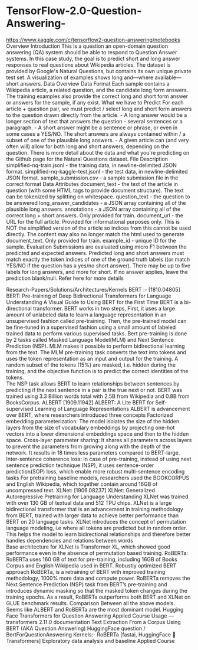 # TensorFlow-2.0-Question-Answering-
https://www.kaggle.com/c/tensorflow2-question-answering/notebooks
Overview
Introduction
This is a question an open-domain question answering (QA) system should be able to respond to Question Answer systems.
In this case study, the goal is to predict short and long answer responses to real questions about Wikipedia articles. The dataset is provided by Google's Natural Questions, but contains its own unique private test set. 
A visualization of examples shows long and—where available—short answers.
Data Overview
Data Format
Each sample contains a Wikipedia article, a related question, and the candidate long form answers. 
The training examples also provide the correct long and short form answer or answers for the sample, if any exist.
What we have to Predict
For each article + question pair, we must predict / select 
long and 
short 
form answers to the question drawn directly from the article. - 
A long answer would be a longer section of text that answers the question - several sentences or a paragraph. - 
A short answer might be a sentence or phrase, or even in some cases a YES/NO. The short answers are always contained within / a subset of one of the plausible long answers. - 
A given article can (and very often will) allow for both long and short answers, depending on the question.
There is more detail about the data and what you're predicting on the Github page for the Natural Questions dataset.
File Description 
simplified-nq-train.jsonl - the training data, in newline-delimited JSON format.
simplified-nq-kaggle-test.jsonl - the test data, in newline-delimited JSON format.
sample_submission.csv - a sample submission file in the correct format
Data Attributes
document_text - the text of the article in question (with some HTML tags to provide document structure). The text can be tokenized by splitting on whitespace.
question_text - the question to be answered
long_answer_candidates - a JSON array containing all of the plausible long answers.
annotations - a JSON array containing all of the correct long + short answers. Only provided for train.
document_url - the URL for the full article. Provided for informational purposes only. This is NOT the simplified version of the article so indices from this cannot be used directly. The content may also no longer match the html used to generate document_text. Only provided for train.
example_id - unique ID for the sample.
Evaluation
Submissions are evaluated using micro F1 between the predicted and expected answers. Predicted long and short answers must match exactly the token indices of one of the ground truth labels ((or match YES/NO if the question has a yes/no short answer). There may be up to five labels for long answers, and more for short. If no answer applies, leave the prediction blank/null.
Refer here for more details 

Research-Papers/Solutions/Architectures/Kernels
BERT :- 
[1810.04805] BERT: Pre-training of Deep Bidirectional Transformers for Language Understanding
A Visual Guide to Using BERT for the First Time
BERT is a bi-directional transformer.
BERT works in two steps, First, it uses a large amount of unlabeled data to learn a language representation in an unsupervised fashion called pre-training.
Then, the pre-trained model can be fine-tuned in a supervised fashion using a small amount of labeled trained data to perform various supervised tasks.
Bert pre-training is done by 2 tasks called Masked Language Model(MLM) and Next Sentence Prediction (NSP). 
MLM makes it possible to perform bidirectional learning from the text.  The MLM pre-training task converts the text into tokens and uses the token representation as an input and output for the training. A random subset of the tokens (15%) are masked, i.e. hidden during the training, and the objective function is to predict the correct identities of the tokens.	
The NSP task allows BERT to learn relationships between sentences by predicting if the next sentence in a pair is the true next or not.
BERT was trained using 3.3 Billion words total with 2.5B from Wikipedia and 0.8B from BooksCorpus.
ALBERT
[1909.11942] ALBERT: A Lite BERT for Self-supervised Learning of Language Representations
ALBERT is advancement over BERT, where researchers introduced three concepts
Factorized embedding parameterization:
The model isolates the size of the hidden layers from the size of vocabulary embeddings by projecting one-hot vectors into a lower dimensional embeddings space and then to the hidden space.
Cross-layer parameter sharing:
It shares all parameters across layers to prevent the parameters from growing along with the depth of the network.
It results in 18 times less parameters compared to BERT-large.
Inter-sentence coherence loss:
In case of pre-training, instead of using next sentence prediction technique (NSP), it uses sentence-order prediction(SOP) loss, which enable more robust multi-sentence encoding tasks
For pretraining baseline models, researchers used the BOOKCORPUS and English Wikipedia, which together contain around 16GB of uncompressed text.
XLNet:
[1906.08237] XLNet: Generalized Autoregressive Pretraining for Language Understanding
XLNet was trained with over 130 GB of textual data and 512 TPU chips.
XLNet is a large bidirectional transformer that is an advancement in training methodology from BERT, trained with larger data to achieve better performance than BERT on 20 language tasks.
XLNet introduces the concept of permutation language modeling, i.e where all tokens are predicted but in random order.  This helps the model to learn bidirectional relationships and therefore better handles dependencies and relations between words\
Base architecture for XLNet is Transformer XL, which showed good performance even in the absence of permutation based training. 
RoBERTa:
RoBERTa uses 160 GB of text for pre-training, including 16GB of Books Corpus and English Wikipedia used in BERT. 
Robustly optimized BERT approach RoBERTa, is a retraining of BERT with improved training methodology, 1000% more data and compute power. 
RoBERTa removes the Next Sentence Prediction (NSP) task from BERT’s pre-training and introduces dynamic masking so that the masked token changes during the training epochs.
As a result, RoBERTa outperforms both BERT and XLNet on GLUE benchmark results.
Comparison Between all the above models.
Seems like ALBERT and RoBERTa are the most dominant model.
Hugging Face Transformers for Question Answering 
Applied Course
Usage — transformers 2.11.0 documentation
Text Extraction From a Corpus Using BERT (AKA Question Answering)
HuggingFace question / BertForQuestionAnswering
Kernels:-
RoBERTa [fastai, HuggingFace 🤗Transformers]
Exploratory data analysis and baseline
Applied Course
